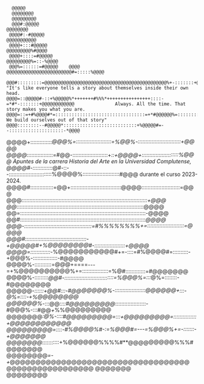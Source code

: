       @@@@@                                                                                        
      @@@@@@@@                                                                                      
      @@@@@@@@@                                                                                     
      @@@#:@@@@@                                                         @@@@@@@@                   
     @@@@#:-#@@@@@                                                    @@@@@@@@@@@                  
     @@@@+:::#@@@@@                                               @@@@@@@@@%#@@@@                                                             
     @@@@+::::=#@@@@@                                         @@@@@@@@@%=::-%@@@@                   
     @@@%=::::::=#@@@@@    @@@@             @@@@@@@@@@@@@@@@@@@@@@@@#=:::::%@@@@                   
     @@@#:::::::::=@@@@@@@@@@@@@@@@@@@@@@@@@@@@@@@@@@@@@@@@@@@@@%+-:::::::+@@@@@@                    "It's like everyone tells a story about themselves inside their own head.
    @@@@=::@@@@@#-::+%@@@@@%*+++++++#%%%*++++++++++++++++::::-=*#*-:::::::+@@@@@@@@@@@@               Always. All the time. That story makes you what you are.
    @@@@=::=+#%@@@@#*=:::::::::::::::::::::::::::::::::=+*#@@@@@@%=:::::::::::::=#%@@@@@              We build ourselves out of that story"
    @@@@::::::::--#@@@@@*:::::::::::::::::::::::::::+%@@@@@#=--::::::::::::::::::::-*@@@@           
   @@@@+::::::::::::::*@@@%=:::::::::::::::::::::::=%@@%-::::::::::::::::::::::::::::+@@@@          
  @@@@*:::::::::::::::::=#@@-:::::::::::::::::::::::+*::+@@@@+::::::::::::::::::::::::%@@@            Apuntes de la carrera Historia del Arte en la Universidad Complutense,
 @@@@#-:::::::::::::*@#-::--::::::::::::::::::::::::::::%@@@@%::::::::::::::::::::::::#@@@                                                       durante el curso 2023-2024.
@@@@#:::::::::::::::=@@+:::::::::::::::::::::::::::::::::@@@@:::::::::::::::::::::::::=@@@          
@@@*::::::::::::::::::::::::::::::::::::::::::::::::::::::::::::::::::::::::::::::::::+@@@          
@@*:::::::::::::::::::::::::::::::::::::::::::::::::::::::::::::::::::::::::::::::::::@@@@          
@@=::::::::::::::::::::::::::::::::::::::::::::::::::::::::::::::::::::::::::::::::::-@@@@          
@@#::::::::::::::::::::::::::::::::::::::::::::::::::::::::::::::::::::::::::::::::::*@@@@          
@@@-::::::::::::::::::::::::::::::::::::::::::::=#%%%%%%%%+=::::::::::::::::::::::::=@@@@           
@@@#::::::::::::::::::::::::::::::::::::::::-+@@@@@#+%@@@@@@@@#-::::::::::::::::::::+@@@@           
@@@@=:::::::::::::-*%@@@@@@@@@@@#+=-::::=#%@@@@#=::::::::::-+@@@%-::::::::::::::::-#@@@@            
@@@@%-:::::::::::=@@@+====---=+%@@@@@@@@@@%+=:::::::::::::::::=%@#:::::::::::::=#@@@@@@@            
 @@@@%-:::::::::*@@#-::::::::::::::::::::::::::::::::=%@@@%=:::*@%=::::::::-#@@@@@@@@               
  @@@@@*-::::::+@@#:::-#@@@@@@@%-::::::::::::::::::::@@@@@@+:::-@%=::::-+%@@@@@@@@                  
   @@@@@@%*-:::@@*::::#@@@@@@@@@*::::::::::::::::::::-#@@@%-:::#@@*+*%%@@@@@@@@@                    
      @@@@@@@*:@%-::::#@@@@@@@@@=:::+@@@@@@@@@=:::::::::::::::+@@@@@@@@@@@@                         
        @@@@@@@@@=::::-#%@@@@%#-:=%@@@#=---=%@@@%+=-:::::::-+@@@@@@@                                
           @@@@@@@*:::::::::::+%@@@@@@%%%%#**@@@@@@@@@%%%#@@@@@@@                                   
              @@@@@@@@*=-+*@@@@@@@@@@@@@@@@@@@@@@@@@@@@@@@@@@@                                      
                @@@@@@@@@@@@@@@@@       @@@@@@@                                                     
                     @@@@@@@@
